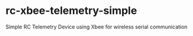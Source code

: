 rc-xbee-telemetry-simple
========================

Simple RC Telemetry Device using Xbee for wireless serial communication